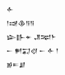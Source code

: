 <div class='block'>
<div class='line'>𒅆</div>
<div class='line'>𒁹𒀏𒆠𒀀𒀀</div>
<div class='line'>𒇽𒃲𒄬 𒂗𒉈𒈨</div>
<div class='line'>𒀸 𒂍𒍑𒋼 𒀸 𒅆 𒁹</div>
<div class='line'>𒂊𒋰𒋗</div>
</div>